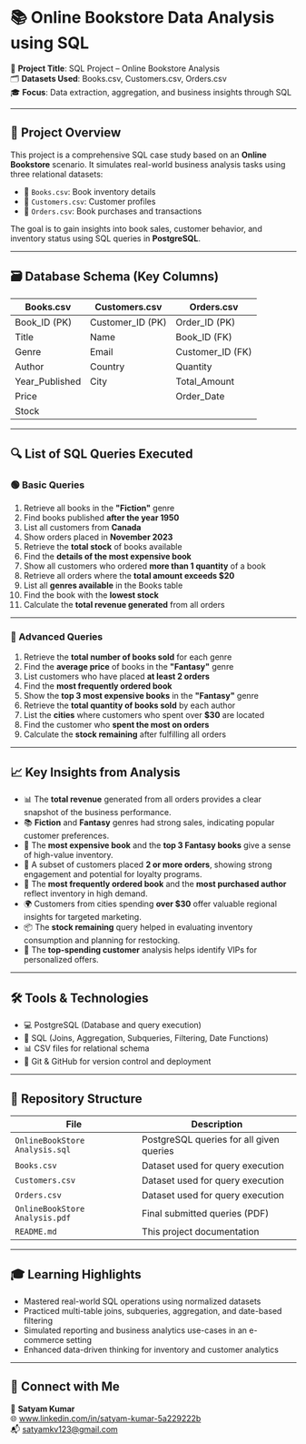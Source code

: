 # 📚 Online Bookstore Data Analysis using SQL

🎯 **Project Title**: SQL Project – Online Bookstore Analysis     
🗂️ **Datasets Used**: Books.csv, Customers.csv, Orders.csv  
🎓 **Focus**: Data extraction, aggregation, and business insights through SQL  

---

## 🧾 Project Overview

This project is a comprehensive SQL case study based on an **Online Bookstore** scenario. It simulates real-world business analysis tasks using three relational datasets:
- 📘 `Books.csv`: Book inventory details
- 👥 `Customers.csv`: Customer profiles
- 🛒 `Orders.csv`: Book purchases and transactions

The goal is to gain insights into book sales, customer behavior, and inventory status using SQL queries in **PostgreSQL**.

---

## 🗃️ Database Schema (Key Columns)

| Books.csv      | Customers.csv   | Orders.csv        |
|----------------|-----------------|-------------------|
| Book_ID (PK)   | Customer_ID (PK)| Order_ID (PK)     |
| Title          | Name            | Book_ID (FK)      |
| Genre          | Email           | Customer_ID (FK)  |
| Author         | Country         | Quantity          |
| Year_Published | City            | Total_Amount      |
| Price          |                 | Order_Date        |
| Stock          |                 |                   |

---

## 🔍 List of SQL Queries Executed

### 🟢 Basic Queries
1. Retrieve all books in the **"Fiction"** genre  
2. Find books published **after the year 1950**  
3. List all customers from **Canada**  
4. Show orders placed in **November 2023**  
5. Retrieve the **total stock** of books available  
6. Find the **details of the most expensive book**  
7. Show all customers who ordered **more than 1 quantity** of a book  
8. Retrieve all orders where the **total amount exceeds $20**  
9. List all **genres available** in the Books table  
10. Find the book with the **lowest stock**  
11. Calculate the **total revenue generated** from all orders  

---

### 🔵 Advanced Queries
1. Retrieve the **total number of books sold** for each genre  
2. Find the **average price** of books in the **"Fantasy"** genre  
3. List customers who have placed **at least 2 orders**  
4. Find the **most frequently ordered book**  
5. Show the **top 3 most expensive books** in the **"Fantasy"** genre  
6. Retrieve the **total quantity of books sold** by each author  
7. List the **cities** where customers who spent over **$30** are located  
8. Find the customer who **spent the most on orders**  
9. Calculate the **stock remaining** after fulfilling all orders  

---

## 📈 Key Insights from Analysis

- 📊 The **total revenue** generated from all orders provides a clear snapshot of the business performance.
- 📚 **Fiction** and **Fantasy** genres had strong sales, indicating popular customer preferences.
- 🧾 The **most expensive book** and the **top 3 Fantasy books** give a sense of high-value inventory.
- 👥 A subset of customers placed **2 or more orders**, showing strong engagement and potential for loyalty programs.
- 🔁 The **most frequently ordered book** and the **most purchased author** reflect inventory in high demand.
- 🌍 Customers from cities spending **over $30** offer valuable regional insights for targeted marketing.
- 📦 The **stock remaining** query helped in evaluating inventory consumption and planning for restocking.
- 💸 The **top-spending customer** analysis helps identify VIPs for personalized offers.

---

## 🛠 Tools & Technologies

- 💻 PostgreSQL (Database and query execution)
- 🧠 SQL (Joins, Aggregation, Subqueries, Filtering, Date Functions)
- 📊 CSV files for relational schema
- 📁 Git & GitHub for version control and deployment

---

## 📂 Repository Structure
| File | Description |
|------|-------------|
| `OnlineBookStore Analysis.sql` | PostgreSQL queries for all given queries |
| `Books.csv` | Dataset used for query execution |
| `Customers.csv` | Dataset used for query execution |
| `Orders.csv` | Dataset used for query execution |
| `OnlineBookStore Analysis.pdf` | Final submitted queries (PDF) |
| `README.md` | This project documentation |

---

## 🎓 Learning Highlights

- Mastered real-world SQL operations using normalized datasets
- Practiced multi-table joins, subqueries, aggregation, and date-based filtering
- Simulated reporting and business analytics use-cases in an e-commerce setting
- Enhanced data-driven thinking for inventory and customer analytics

---

## 🔗 Connect with Me

👤 **Satyam Kumar**  
🌐 www.linkedin.com/in/satyam-kumar-5a229222b  
📬 satyamkv123@gmail.com
